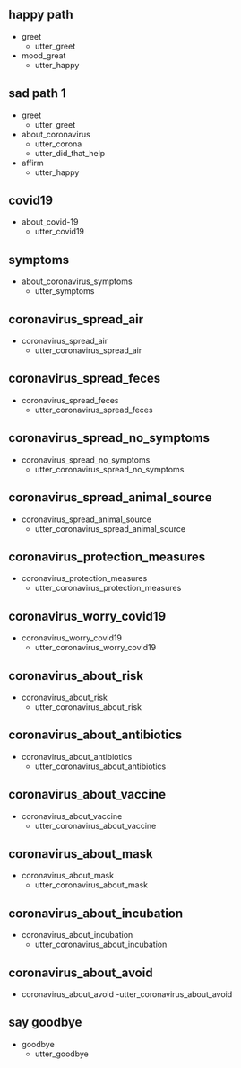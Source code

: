 ## happy path
* greet
  - utter_greet
* mood_great
  - utter_happy

## sad path 1
* greet
  - utter_greet
* about_coronavirus
  - utter_corona
  - utter_did_that_help
* affirm
  - utter_happy

## covid19
* about_covid-19
  - utter_covid19

## symptoms
* about_coronavirus_symptoms
  - utter_symptoms

## coronavirus_spread_air
* coronavirus_spread_air
    - utter_coronavirus_spread_air

## coronavirus_spread_feces
* coronavirus_spread_feces
  - utter_coronavirus_spread_feces

## coronavirus_spread_no_symptoms
* coronavirus_spread_no_symptoms
  - utter_coronavirus_spread_no_symptoms

## coronavirus_spread_animal_source
* coronavirus_spread_animal_source
  - utter_coronavirus_spread_animal_source

## coronavirus_protection_measures
* coronavirus_protection_measures
  - utter_coronavirus_protection_measures

## coronavirus_worry_covid19
* coronavirus_worry_covid19
  - utter_coronavirus_worry_covid19

## coronavirus_about_risk
* coronavirus_about_risk
  - utter_coronavirus_about_risk

## coronavirus_about_antibiotics
* coronavirus_about_antibiotics
  - utter_coronavirus_about_antibiotics

## coronavirus_about_vaccine
* coronavirus_about_vaccine
  - utter_coronavirus_about_vaccine

## coronavirus_about_mask
* coronavirus_about_mask
  - utter_coronavirus_about_mask

## coronavirus_about_incubation
* coronavirus_about_incubation
  - utter_coronavirus_about_incubation

## coronavirus_about_avoid
* coronavirus_about_avoid
  -utter_coronavirus_about_avoid
## say goodbye
* goodbye
  - utter_goodbye
